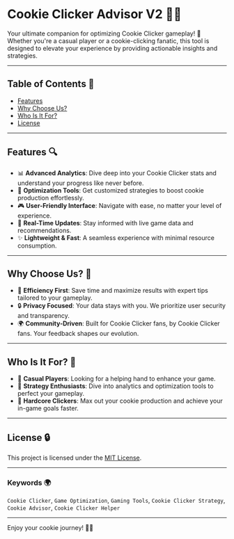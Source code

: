# Cookie Clicker Advisor V2 🍪🔮

Your ultimate companion for optimizing Cookie Clicker gameplay! 🚀 Whether you're a casual player or a cookie-clicking fanatic, this tool is designed to elevate your experience by providing actionable insights and strategies. 

---

## Table of Contents 🔄

- [Features](#features)
- [Why Choose Us?](#why-choose-us)
- [Who Is It For?](#who-is-it-for)
- [License](#license)

---

## Features 🔍

- 📊 **Advanced Analytics**: Dive deep into your Cookie Clicker stats and understand your progress like never before.
- 🔧 **Optimization Tools**: Get customized strategies to boost cookie production effortlessly.
- 🎮 **User-Friendly Interface**: Navigate with ease, no matter your level of experience.
- 📢 **Real-Time Updates**: Stay informed with live game data and recommendations.
- ✨ **Lightweight & Fast**: A seamless experience with minimal resource consumption.

---

## Why Choose Us? 🤔

- 🚀 **Efficiency First**: Save time and maximize results with expert tips tailored to your gameplay.
- 🔒 **Privacy Focused**: Your data stays with you. We prioritize user security and transparency.
- 🌍 **Community-Driven**: Built for Cookie Clicker fans, by Cookie Clicker fans. Your feedback shapes our evolution.

---

## Who Is It For? 👥

- 🍪 **Casual Players**: Looking for a helping hand to enhance your game.
- 🔮 **Strategy Enthusiasts**: Dive into analytics and optimization tools to perfect your gameplay.
- 🌟 **Hardcore Clickers**: Max out your cookie production and achieve your in-game goals faster.

---

## License 🔒

This project is licensed under the [MIT License](LICENSE).

---

### Keywords 🌍

`Cookie Clicker`, `Game Optimization`, `Gaming Tools`, `Cookie Clicker Strategy`, `Cookie Advisor`, `Cookie Clicker Helper`

---

Enjoy your cookie journey! 🍪✨

